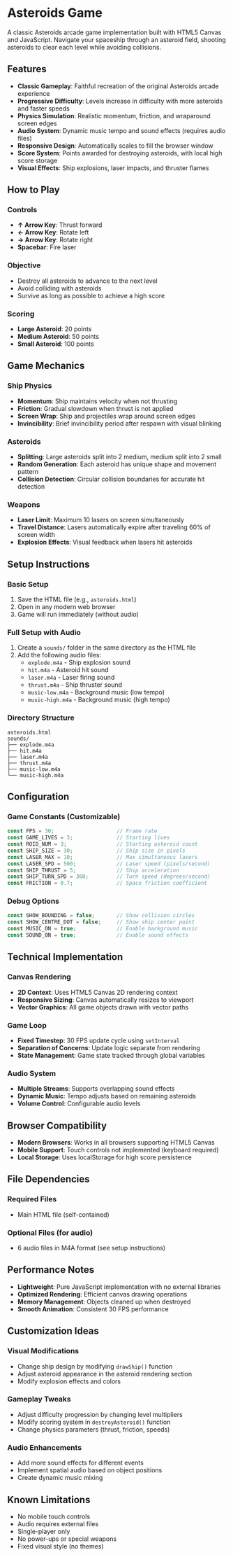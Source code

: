 # Asteroids Game

A classic Asteroids arcade game implementation built with HTML5 Canvas and JavaScript. Navigate your spaceship through an asteroid field, shooting asteroids to clear each level while avoiding collisions.

## Features

- **Classic Gameplay**: Faithful recreation of the original Asteroids arcade experience
- **Progressive Difficulty**: Levels increase in difficulty with more asteroids and faster speeds
- **Physics Simulation**: Realistic momentum, friction, and wraparound screen edges
- **Audio System**: Dynamic music tempo and sound effects (requires audio files)
- **Responsive Design**: Automatically scales to fill the browser window
- **Score System**: Points awarded for destroying asteroids, with local high score storage
- **Visual Effects**: Ship explosions, laser impacts, and thruster flames

## How to Play

### Controls
- **↑ Arrow Key**: Thrust forward
- **← Arrow Key**: Rotate left
- **→ Arrow Key**: Rotate right  
- **Spacebar**: Fire laser

### Objective
- Destroy all asteroids to advance to the next level
- Avoid colliding with asteroids
- Survive as long as possible to achieve a high score

### Scoring
- **Large Asteroid**: 20 points
- **Medium Asteroid**: 50 points  
- **Small Asteroid**: 100 points

## Game Mechanics

### Ship Physics
- **Momentum**: Ship maintains velocity when not thrusting
- **Friction**: Gradual slowdown when thrust is not applied
- **Screen Wrap**: Ship and projectiles wrap around screen edges
- **Invincibility**: Brief invincibility period after respawn with visual blinking

### Asteroids
- **Splitting**: Large asteroids split into 2 medium, medium split into 2 small
- **Random Generation**: Each asteroid has unique shape and movement pattern
- **Collision Detection**: Circular collision boundaries for accurate hit detection

### Weapons
- **Laser Limit**: Maximum 10 lasers on screen simultaneously
- **Travel Distance**: Lasers automatically expire after traveling 60% of screen width
- **Explosion Effects**: Visual feedback when lasers hit asteroids

## Setup Instructions

### Basic Setup
1. Save the HTML file (e.g., `asteroids.html`)
2. Open in any modern web browser
3. Game will run immediately (without audio)

### Full Setup with Audio
1. Create a `sounds/` folder in the same directory as the HTML file
2. Add the following audio files:
   - `explode.m4a` - Ship explosion sound
   - `hit.m4a` - Asteroid hit sound  
   - `laser.m4a` - Laser firing sound
   - `thrust.m4a` - Ship thruster sound
   - `music-low.m4a` - Background music (low tempo)
   - `music-high.m4a` - Background music (high tempo)

### Directory Structure
```
asteroids.html
sounds/
├── explode.m4a
├── hit.m4a
├── laser.m4a
├── thrust.m4a
├── music-low.m4a
└── music-high.m4a
```

## Configuration

### Game Constants (Customizable)
```javascript
const FPS = 30;                    // Frame rate
const GAME_LIVES = 3;              // Starting lives
const ROID_NUM = 3;                // Starting asteroid count
const SHIP_SIZE = 30;              // Ship size in pixels
const LASER_MAX = 10;              // Max simultaneous lasers
const LASER_SPD = 500;             // Laser speed (pixels/second)
const SHIP_THRUST = 5;             // Ship acceleration
const SHIP_TURN_SPD = 360;         // Turn speed (degrees/second)
const FRICTION = 0.7;              // Space friction coefficient
```

### Debug Options
```javascript
const SHOW_BOUNDING = false;       // Show collision circles
const SHOW_CENTRE_DOT = false;     // Show ship center point
const MUSIC_ON = true;             // Enable background music
const SOUND_ON = true;             // Enable sound effects
```

## Technical Implementation

### Canvas Rendering
- **2D Context**: Uses HTML5 Canvas 2D rendering context
- **Responsive Sizing**: Canvas automatically resizes to viewport
- **Vector Graphics**: All game objects drawn with vector paths

### Game Loop
- **Fixed Timestep**: 30 FPS update cycle using `setInterval`
- **Separation of Concerns**: Update logic separate from rendering
- **State Management**: Game state tracked through global variables

### Audio System
- **Multiple Streams**: Supports overlapping sound effects
- **Dynamic Music**: Tempo adjusts based on remaining asteroids
- **Volume Control**: Configurable audio levels

## Browser Compatibility

- **Modern Browsers**: Works in all browsers supporting HTML5 Canvas
- **Mobile Support**: Touch controls not implemented (keyboard required)
- **Local Storage**: Uses localStorage for high score persistence

## File Dependencies

### Required Files
- Main HTML file (self-contained)

### Optional Files (for audio)
- 6 audio files in M4A format (see setup instructions)

## Performance Notes

- **Lightweight**: Pure JavaScript implementation with no external libraries
- **Optimized Rendering**: Efficient canvas drawing operations
- **Memory Management**: Objects cleaned up when destroyed
- **Smooth Animation**: Consistent 30 FPS performance

## Customization Ideas

### Visual Modifications
- Change ship design by modifying `drawShip()` function
- Adjust asteroid appearance in the asteroid rendering section
- Modify explosion effects and colors

### Gameplay Tweaks
- Adjust difficulty progression by changing level multipliers
- Modify scoring system in `destroyAsteroid()` function
- Change physics parameters (thrust, friction, speeds)

### Audio Enhancements
- Add more sound effects for different events
- Implement spatial audio based on object positions
- Create dynamic music mixing

## Known Limitations

- No mobile touch controls
- Audio requires external files
- Single-player only
- No power-ups or special weapons
- Fixed visual style (no themes)
